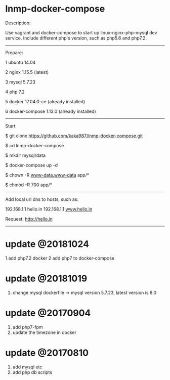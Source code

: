 # lnmp-docker-compose

Description:

Use vagrant and docker-compose to start up linux-nginx-php-mysql dev service.
Include different php's version, such as php5.6 and php7.2.

---

Prepare:

1 ubuntu 14.04

2 nginx 1.15.5 (latest)

3 mysql 5.7.23

4 php 7.2

5 docker 17.04.0-ce (already installed)

6 docker-compose 1.13.0 (already installed)


---

Start:

$ git clone https://github.com/kaka987/lnmp-docker-compose.git

$ cd lnmp-docker-compose

$ mkdir mysql/data

$ docker-compose up -d 

$ chown -R www-data.www-data app/*

$ chmod -R 700 app/*

---

Add local url dns to hosts, such as:

192.168.1.1 hello.in
192.168.1.1 www.hello.in

Request: http://hello.in 

---

# update @20181024
1.add php7.2 docker
2 add php7 to docker-compose

# update @20181019
1. change mysql dockerfile -> mysql version 5.7.23, latest version is 8.0

# update @20170904
1. add php7-fpm
2. update the timezone in docker

# update @20170810

1. add mysql etc 
2. add php db scripts
